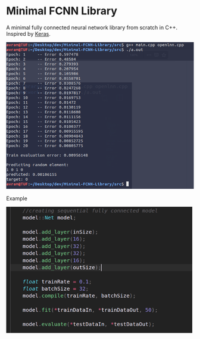 # Minimal FCNN Library
A minimal fully connected neural network library from scratch in C++.
Inspired by [Keras](https://github.com/keras-team/keras).

<img src="img/ss1.png" width="600px">

Example

<img src="img/ss2.png" width="500px">
